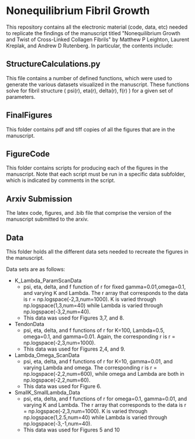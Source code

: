 # Nonequilibrium Fibril Growth

This repository contains all the electronic material (code, data, etc) needed to replicate the findings of the manuscript titled "Nonequilibrium Growth and Twist of Cross-Linked Collagen Fibrils" by Matthew P Leighton, Laurent Kreplak, and Andrew D Rutenberg. In particular, the contents include:

## StructureCalculations.py
This file contains a number of defined functions, which were used to generate the various datasets visualized in the manuscript. These functions solve for fibril structure ( psi(r), eta(r), delta(r), f(r) ) for a given set of parameters.

## FinalFigures
This folder contains pdf and tiff copies of all the figures that are in the manuscript.

## FigureCode
This folder contains scripts for producing each of the figures in the manuscript. Note that each script must be run in a specific data subfolder, which is indicated by comments in the script.

## Arxiv Submission
The latex code, figures, and .bib file that comprise the version of the manuscript submitted to the arxiv.

## Data
This folder holds all the different data sets needed to recreate the figures in the manuscript.

Data sets are as follows:
- K_Lambda_ParamScanData
	* psi, eta, delta, and f function of r for fixed gamma=0.01,omega=0.1, and varying K and Lambda. The r array that corresponds to the data is r = np.logspace(-2,3,num=1000). K is varied through np.logspace(1,3,num=40) while Lambda is varied through np.logspace(-3,2,num=40).
	* This data was used for Figures 3,7, and 8.
- TendonData
	* psi, eta, delta, and f functions of r for K=100, Lambda=0.5, omega=0.1, and gamma=0.01. Again, the corresponding r is r = np.logspace(-2,3,num=1000).
	* This data was used for Figures 2,4, and 9.
- Lambda_Omega_ScanData
	* psi, eta, delta, and f functions of r for K=10, gamma=0.01, and varying Lambda and omega. The corresponding r is r = np.logspace(-2,2,num=600), while omega and Lambda are both in np.logspace(-2,2,num=60).
	* This data was used for Figure 6.
- SmallK_SmallLambda_Data
	* psi, eta, delta, and f functions of r for omega=0.1, gamma=0.01, and varying K and Lambda. The r array that corresponds to the data is r = np.logspace(-2,3,num=1000). K is varied through np.logspace(1,2.5,num=40) while Lambda is varied through np.logspace(-3,-1,num=40).
	* This data was used for Figures 5 and 10
